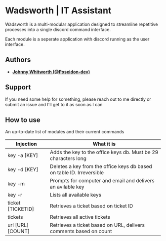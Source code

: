 # Wadsworth | IT Assistant

Wadsworth is a multi-modular application designed to streamline repetitive processes into a single discord command interface.

Each module is a seperate application with discord running as the user interface. 

## Authors

* **[Johnny Whitworth (@Poseidon-dev)](https://github.com/poseidon-dev)** 

## Support

If you need some help for something, please reach out to me directly or submit an issue and I'll get to it as soon as I can

## How to use

An up-to-date list of modules and their current commands

| Injection                   | What it is                                                                  |
| ----------------------------| ----------------------------------------------------------------------------|
| key -a [KEY]                | Adds the key to the office keys db. Must be 29 characters long              |
| key -d [KEY]                | Deletes a key from the office keys db based on table ID. Irreversible       |
| key -m                      | Prompts for computer and email and delivers an avilable key                 |
| key -r                      | Lists all available keys                                                    |
| ticket [TICKETID]           | Retrieves a ticket based on ticket ID                                       |
| tickets                     | Retrieves all active tickets                                                |
| url [URL] [COUNT]           | Retrieves a ticket based on URL, delivers comments based on count           |

